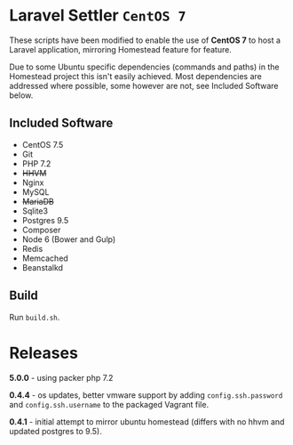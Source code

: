 # Laravel Settler `CentOS 7`

These scripts have been modified to enable the use of __CentOS 7__ to host a Laravel application, mirroring Homestead feature for feature.

Due to some Ubuntu specific dependencies (commands and paths) in the Homestead project this isn't easily achieved.
Most dependencies are addressed where possible, some however are not, see Included Software below.

## Included Software

* CentOS 7.5
* Git
* PHP 7.2
* ~~HHVM~~
* Nginx
* MySQL
* ~~MariaDB~~
* Sqlite3
* Postgres 9.5
* Composer
* Node 6 (Bower and Gulp)
* Redis
* Memcached
* Beanstalkd

## Build

Run `build.sh`.

# Releases

__5.0.0__ - using packer php 7.2

__0.4.4__ - os updates, better vmware support by adding `config.ssh.password` and `config.ssh.username` to the packaged Vagrant file. 

__0.4.1__ - initial attempt to mirror ubuntu homestead (differs with no hhvm and updated postgres to 9.5).  
